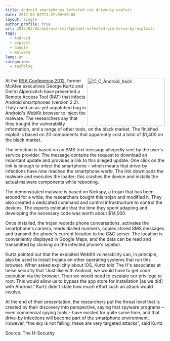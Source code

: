 ```yaml
---
title: Android smartphones infected via drive-by exploit
date: 2012-03-02T21:37:00+00:00
layout: single
author_profile: true
url: 2012/03/02/android-smartphones-infected-via-drive-by-exploit/
tags:
  - Android
  - exploit
  - Google
  - malware
lang: en
categories: 
  - techblog
---
```

[<img title="C_C_Android_hack" border="0" alt="C_C_Android_hack" align="right" src="http://lh3.ggpht.com/-XITWQAu4ToE/T1E2hP9xEbI/AAAAAAAAFBc/2L50uY9gf0A/C_C_Android_hack_thumb%25255B3%25255D.jpg?imgmax=800" width="244" height="152" />](http://lh3.ggpht.com/-s1lmmRdQyqk/T1E2eeXkeVI/AAAAAAAAFBU/XFz7V9ekIwk/s1600-h/C_C_Android_hack%25255B3%25255D.jpg)At the [RSA Conference 2012](http://www.rsaconference.com/events/2012/usa/mightier.htm), former McAfee executives George Kurtz and Dmitri Alperovitch have presented a Remote Access Tool (RAT) that infects Android smartphones (version 2.2). They used an as-yet unpatched bug in Android's WebKit browser to inject the malware. The researchers say that they bought the vulnerability information, and a range of other tools, on the black market. The finished exploit is based on 20 components that apparently cost a total of $1,400 on the black market. 

The infection is based on an SMS text message allegedly sent by the user's service provider. The message contains the request to download an important update and provides a link to this alleged update. One click on the link is enough to infect the smartphone – which means that drive-by infections have now reached the smartphone world. The link downloads the malware and executes the loader; this crashes the device and installs the actual malware components while rebooting. 

The demonstrated malware is based on Nickspy, a trojan that has been around for a while; the researchers bought this trojan and modified it. They also created a dedicated command and control infrastructure to control the devices. The experts estimate that the time they spent adapting and developing the necessary code was worth about $14,000. 

Once installed, the trojan records phone conversations, activates the smartphone's camera, reads dialled numbers, copies stored SMS messages and transmit the phone's current location to the C&C server. The location is conveniently displayed in Google Maps, and the data can be read and transmitted by clicking on the infected phone's symbol. 

Kurtz pointed out that the exploited WebKit vulnerability can, in principle, also be used to install trojans on other operating systems that run this browser. When asked explicitly about iOS, Kurtz told The H's associates at heise security that “Just like with Android, we would have to get code execution via the browser. Then we would need to escalate our privilege to root. This would allow us to bypass the app store for installation [as we did] with Android.” Kurtz didn't state how much effort such an attack would involve. 

At the end of their presentation, the researchers put the threat level that is created by their discovery into perspective, saying that spyware programs – even commercial spying tools – have existed for quite some time, and that drive-by infections will become part of the smartphone environment. However, “the sky is not falling, these are very targeted attacks”, said Kurtz. 

Source: The H-Security